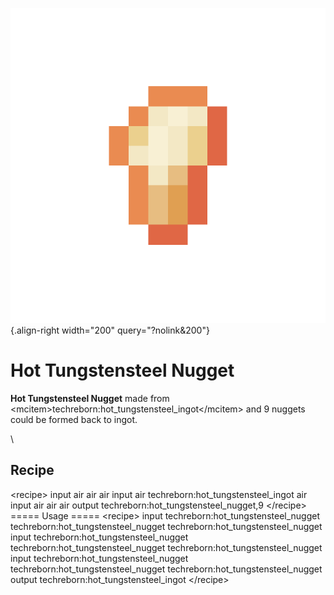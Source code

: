 ![hot_tungstensteel_nugget.png](/media/mods/techreborn/hot_tungstensteel_nugget.png){.align-right width="200" query="?nolink&200"}

# Hot Tungstensteel Nugget

**Hot Tungstensteel Nugget** made from \<mcitem\>techreborn:hot_tungstensteel_ingot\</mcitem\> and 9 nuggets could be formed back to ingot.

\

## Recipe

\<recipe\> input air air air input air techreborn:hot_tungstensteel_ingot air input air air air output techreborn:hot_tungstensteel_nugget,9 \</recipe\>\
===== Usage ===== \<recipe\> input techreborn:hot_tungstensteel_nugget techreborn:hot_tungstensteel_nugget techreborn:hot_tungstensteel_nugget input techreborn:hot_tungstensteel_nugget techreborn:hot_tungstensteel_nugget techreborn:hot_tungstensteel_nugget input techreborn:hot_tungstensteel_nugget techreborn:hot_tungstensteel_nugget techreborn:hot_tungstensteel_nugget output techreborn:hot_tungstensteel_ingot \</recipe\>
